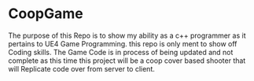 # CoopGame
The purpose of this Repo is to show my ability as a c++ programmer as it pertains to UE4 Game Programming. this repo is only ment to show off Coding skills. The Game Code is in process of being updated and not complete as this time this project will be a coop cover based shooter that will Replicate code over from server to client.
